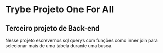 # Trybe Projeto One For All
## Terceiro projeto de Back-end

Nesse projeto escrevemos sql querys com funções como inner join para selecionar mais de uma tabela durante uma busca.
